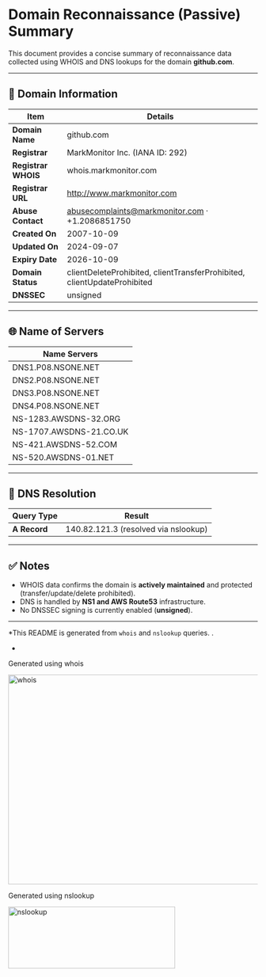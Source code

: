 # Domain Reconnaissance (Passive) Summary

This document provides a concise summary of reconnaissance data collected using WHOIS and DNS lookups for the domain **github.com**.

---

## 📌 Domain Information

| Item                  | Details                                                                 |
|-----------------------|-------------------------------------------------------------------------|
| **Domain Name**       | github.com                                                              |
| **Registrar**         | MarkMonitor Inc. (IANA ID: 292)                                         |
| **Registrar WHOIS**   | whois.markmonitor.com                                                   |
| **Registrar URL**     | http://www.markmonitor.com                                              |
| **Abuse Contact**     | abusecomplaints@markmonitor.com · +1.2086851750                        |
| **Created On**        | 2007-10-09                                                              |
| **Updated On**        | 2024-09-07                                                              |
| **Expiry Date**       | 2026-10-09                                                              |
| **Domain Status**     | clientDeleteProhibited, clientTransferProhibited, clientUpdateProhibited |
| **DNSSEC**            | unsigned                                                                |

---

## 🌐 Name of Servers

| Name Servers |
|--------------|
| DNS1.P08.NSONE.NET |
| DNS2.P08.NSONE.NET |
| DNS3.P08.NSONE.NET |
| DNS4.P08.NSONE.NET |
| NS-1283.AWSDNS-32.ORG |
| NS-1707.AWSDNS-21.CO.UK |
| NS-421.AWSDNS-52.COM |
| NS-520.AWSDNS-01.NET |

---

## 🧭 DNS Resolution

| Query Type | Result |
|------------|--------|
| **A Record** | 140.82.121.3 (resolved via nslookup) |

---

## ✅ Notes

- WHOIS data confirms the domain is **actively maintained** and protected (transfer/update/delete prohibited).
- DNS is handled by **NS1 and AWS Route53** infrastructure.
- No DNSSEC signing is currently enabled (**unsigned**).

---


*This README is generated from `whois` and `nslookup` queries.
.

*
Generated using whois


<img width="742" height="424" alt="whois" src="https://github.com/user-attachments/assets/42d371b8-9bf9-457e-9046-42b35ea754aa" />

Generated using nslookup

<img width="337" height="125" alt="nslookup" src="https://github.com/user-attachments/assets/1fd2eb15-ba6d-4fff-8d8b-90b7fe4a9970" />
